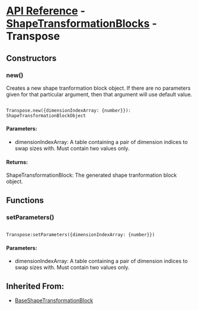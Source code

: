 # [API Reference](../../API.md) - [ShapeTransformationBlocks](../ShapeTransformationBlocks.md) - Transpose

## Constructors

### new()

Creates a new shape tranformation block object. If there are no parameters given for that particular argument, then that argument will use default value.

```

Transpose.new({dimensionIndexArray: {number}}): ShapeTransformationBlockObject

```

#### Parameters:

* dimensionIndexArray: A table containing a pair of dimension indices to swap sizes with. Must contain two values only.

#### Returns:

ShapeTransformationBlock: The generated shape tranformation block object.

## Functions

### setParameters()

```

Transpose:setParameters({dimensionIndexArray: {number}})

```

#### Parameters:

* dimensionIndexArray: A table containing a pair of dimension indices to swap sizes with. Must contain two values only.

## Inherited From:

* [BaseShapeTransformationBlock](BaseShapeTransformationBlock.md)
